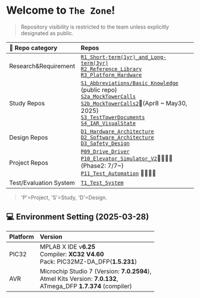 # Welcome to `The Zone`!
> Repository visibility is restricted to the team unless explicitly designated as public.

|🏦 Repo category | Repos |
|:--|:--|
|Research&Requirement | [`R1_Short-term(1yr)_and_Long-term(3yr)` ](https://github.com/OLS-Embedded-Engineering-Team/R1_Short-term_and_Long-term) <br> [`R2_Reference_Library`](https://github.com/OLS-Embedded-Engineering-Team/R2_Reference_Library) <br> [`R3_Platform_Hardware`](https://github.com/OLS-Embedded-Engineering-Team/R3_Platform_Hardware)|
|Study Repos|[`S1_Abbreviations/Basic Knowledge`](https://github.com/ArthurOLS/S1_Abbreviations.git) (public repo) <br> [`S2a_MockTowerCalls`](https://github.com/OLS-Embedded-Engineering-Team/S2a_MockTowerCalls.git)  <br>  [`S2b_MockTowerCalls2`](https://github.com/OLS-Embedded-Engineering-Team/S2b_MockTowerCalls2.git)🎯(Apr8 ~ May30, 2025) <br> [`S3_TestTowerDocuments`](https://github.com/OLS-Embedded-Engineering-Team/S3_TestTowerDocuments) <br>[`S4_IAR_VisualState`](https://github.com/OLS-Embedded-Engineering-Team/S4_IAR_VisualState)|
|Design Repos |[`D1_Hardware_Architecture`](https://github.com/OLS-Embedded-Engineering-Team/D1_Hardware_Architecture)  <br> [`D2_Software_Architecture`](https://github.com/OLS-Embedded-Engineering-Team/D2_Software_Architecture) <br> [`D3_Safety_Design`](https://github.com/OLS-Embedded-Engineering-Team/D3_Safety_Design)|
|Project Repos|[`P09_Drive_Driver`](https://github.com/OLS-Embedded-Engineering-Team/P09_Drive_Driver)  <br>     [`P10_Elevator_Simulator_V2`](https://github.com/OLS-Embedded-Engineering-Team/P10_Elevator_Simulator_Pro)🚀🚀🚀🚀(Phase2: 7/7~) <br> [`P11_Test_Automation`](https://github.com/OLS-Embedded-Engineering-Team/P11_Test_Automation) 🚀🚀🚀🚀|
|Test/Evaluation System|[`T1_Test_System`](https://github.com/OLS-Embedded-Engineering-Team/T1_Test_System)|

> 'P'=Project, 'S'=Study, 'D'=Design.

## 💻 Environment Setting (2025-03-28)
|Platform| Version|
|:---|:---|
|PIC32|MPLAB X IDE v**6.25**<br>Compiler: **XC32 V4.60** <br>Pack: PIC32MZ-DA_DFP(**1.5.231**)|
|AVR|Microchip Studio 7 (Version: **7.0.2594**),<br> Atmel Kits Version: **7.0.132**,<br> ATmega_DFP **1.7.374** (compiler)|

